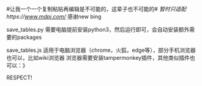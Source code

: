#让我一个一个复制粘贴再编辑是不可能的，这辈子也不可能的#
*暂时只适配https://www.mdpi.com/*
感谢new bing 

save_tables.py
需要电脑提前安装python3，然后运行即可，会自动安装额外需要的packages

save_tables.js
适用于电脑浏览器（chrome，火狐，edge等），部分手机浏览器也可以，比如wiki浏览器
浏览器需要安装tampermonkey插件，其他类似插件也可以：》

RESPECT!
